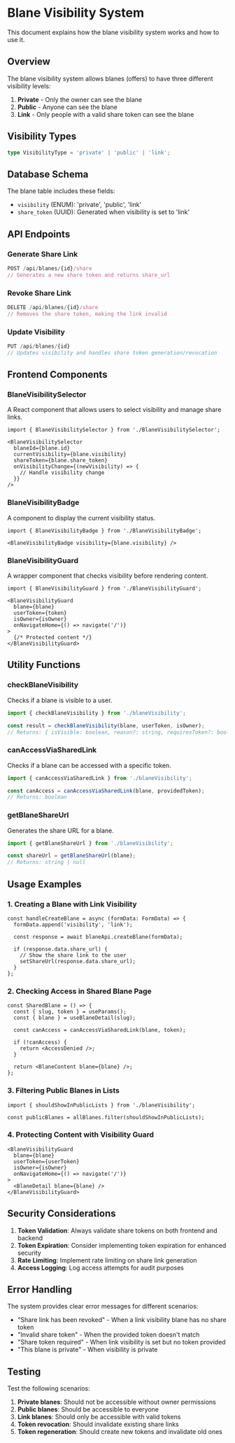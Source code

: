 # Blane Visibility System

This document explains how the blane visibility system works and how to use it.

## Overview

The blane visibility system allows blanes (offers) to have three different visibility levels:

1. **Private** - Only the owner can see the blane
2. **Public** - Anyone can see the blane
3. **Link** - Only people with a valid share token can see the blane

## Visibility Types

```typescript
type VisibilityType = 'private' | 'public' | 'link';
```

## Database Schema

The blane table includes these fields:
- `visibility` (ENUM): 'private', 'public', 'link'
- `share_token` (UUID): Generated when visibility is set to 'link'

## API Endpoints

### Generate Share Link
```typescript
POST /api/blanes/{id}/share
// Generates a new share token and returns share_url
```

### Revoke Share Link
```typescript
DELETE /api/blanes/{id}/share
// Removes the share token, making the link invalid
```

### Update Visibility
```typescript
PUT /api/blanes/{id}
// Updates visibility and handles share token generation/revocation
```

## Frontend Components

### BlaneVisibilitySelector
A React component that allows users to select visibility and manage share links.

```tsx
import { BlaneVisibilitySelector } from './BlaneVisibilitySelector';

<BlaneVisibilitySelector
  blaneId={blane.id}
  currentVisibility={blane.visibility}
  shareToken={blane.share_token}
  onVisibilityChange={(newVisibility) => {
    // Handle visibility change
  }}
/>
```

### BlaneVisibilityBadge
A component to display the current visibility status.

```tsx
import { BlaneVisibilityBadge } from './BlaneVisibilityBadge';

<BlaneVisibilityBadge visibility={blane.visibility} />
```

### BlaneVisibilityGuard
A wrapper component that checks visibility before rendering content.

```tsx
import { BlaneVisibilityGuard } from './BlaneVisibilityGuard';

<BlaneVisibilityGuard
  blane={blane}
  userToken={token}
  isOwner={isOwner}
  onNavigateHome={() => navigate('/')}
>
  {/* Protected content */}
</BlaneVisibilityGuard>
```

## Utility Functions

### checkBlaneVisibility
Checks if a blane is visible to a user.

```typescript
import { checkBlaneVisibility } from './blaneVisibility';

const result = checkBlaneVisibility(blane, userToken, isOwner);
// Returns: { isVisible: boolean, reason?: string, requiresToken?: boolean }
```

### canAccessViaSharedLink
Checks if a blane can be accessed with a specific token.

```typescript
import { canAccessViaSharedLink } from './blaneVisibility';

const canAccess = canAccessViaSharedLink(blane, providedToken);
// Returns: boolean
```

### getBlaneShareUrl
Generates the share URL for a blane.

```typescript
import { getBlaneShareUrl } from './blaneVisibility';

const shareUrl = getBlaneShareUrl(blane);
// Returns: string | null
```

## Usage Examples

### 1. Creating a Blane with Link Visibility

```tsx
const handleCreateBlane = async (formData: FormData) => {
  formData.append('visibility', 'link');
  
  const response = await blaneApi.createBlane(formData);
  
  if (response.data.share_url) {
    // Show the share link to the user
    setShareUrl(response.data.share_url);
  }
};
```

### 2. Checking Access in Shared Blane Page

```tsx
const SharedBlane = () => {
  const { slug, token } = useParams();
  const { blane } = useBlaneDetail(slug);
  
  const canAccess = canAccessViaSharedLink(blane, token);
  
  if (!canAccess) {
    return <AccessDenied />;
  }
  
  return <BlaneContent blane={blane} />;
};
```

### 3. Filtering Public Blanes in Lists

```tsx
import { shouldShowInPublicLists } from './blaneVisibility';

const publicBlanes = allBlanes.filter(shouldShowInPublicLists);
```

### 4. Protecting Content with Visibility Guard

```tsx
<BlaneVisibilityGuard
  blane={blane}
  userToken={userToken}
  isOwner={isOwner}
  onNavigateHome={() => navigate('/')}
>
  <BlaneDetail blane={blane} />
</BlaneVisibilityGuard>
```

## Security Considerations

1. **Token Validation**: Always validate share tokens on both frontend and backend
2. **Token Expiration**: Consider implementing token expiration for enhanced security
3. **Rate Limiting**: Implement rate limiting on share link generation
4. **Access Logging**: Log access attempts for audit purposes

## Error Handling

The system provides clear error messages for different scenarios:

- "Share link has been revoked" - When a link visibility blane has no share token
- "Invalid share token" - When the provided token doesn't match
- "Share token required" - When link visibility is set but no token provided
- "This blane is private" - When visibility is private

## Testing

Test the following scenarios:

1. **Private blanes**: Should not be accessible without owner permissions
2. **Public blanes**: Should be accessible to everyone
3. **Link blanes**: Should only be accessible with valid tokens
4. **Token revocation**: Should invalidate existing share links
5. **Token regeneration**: Should create new tokens and invalidate old ones 